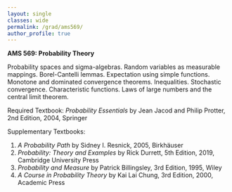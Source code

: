 ```yaml
---
layout: single
classes: wide
permalink: /grad/ams569/
author_profile: true
---
```


**AMS 569: Probability Theory**

Probability spaces and sigma-algebras. Random variables as measurable mappings. Borel-Cantelli lemmas. Expectation using simple functions. Monotone and dominated convergence theorems. Inequalities. Stochastic convergence. Characteristic functions. Laws of large numbers and the central limit theorem. 

Required Textbook: *Probability Essentials* by Jean Jacod and Philip Protter, 2nd Edition, 2004, Springer

Supplementary Textbooks:
1. *A Probability Path* by Sidney I. Resnick, 2005, Birkhäuser
2. *Probability: Theory and Examples* by Rick Durrett, 5th Edition, 2019, Cambridge University Press
3. *Probability and Measure* by Patrick Billingsley, 3rd Edition, 1995, Wiley
4. *A Course in Probability Theory* by Kai Lai Chung, 3rd Edition, 2000, Academic Press
